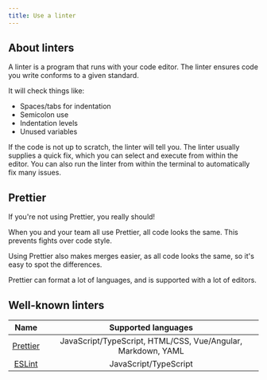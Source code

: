 ```yaml
---
title: Use a linter
---
```


## About linters

A linter is a program that runs with your code editor.
The linter ensures code you write conforms to a given standard.

It will check things like:

- Spaces/tabs for indentation
- Semicolon use
- Indentation levels
- Unused variables

If the code is not up to scratch, the linter will tell you.
The linter usually supplies a quick fix, which you can select and execute from within the editor.
You can also run the linter from within the terminal to automatically fix many issues.

## Prettier

If you're not using Prettier, you really should!

When you and your team all use Prettier, all code looks the same.
This prevents fights over code style.

Using Prettier also makes merges easier, as all code looks the same, so it's easy to spot the differences.

Prettier can format a lot of languages, and is supported with a lot of editors.

## Well-known linters

|               Name               |                     Supported languages                      |
| :------------------------------: | :----------------------------------------------------------: |
| [Prettier](https://prettier.io/) | JavaScript/TypeScript, HTML/CSS, Vue/Angular, Markdown, YAML |
|  [ESLint](https://eslint.org/)   |                    JavaScript/TypeScript                     |
